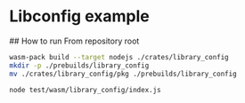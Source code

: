 # Libconfig example

## How to run
From repository root 
```bash
wasm-pack build --target nodejs ./crates/library_config
mkdir -p ./prebuilds/library_config
mv ./crates/library_config/pkg ./prebuilds/library_config

node test/wasm/library_config/index.js
```
